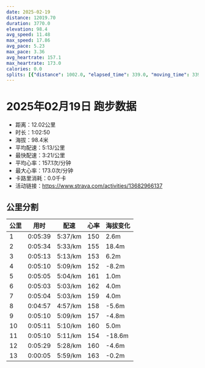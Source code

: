 ```yaml
---
date: 2025-02-19
distance: 12019.70
duration: 3770.0
elevation: 98.4
avg_speed: 11.48
max_speed: 17.86
avg_pace: 5.23
max_pace: 3.36
avg_heartrate: 157.1
max_heartrate: 173.0
calories: 0.0
splits: [{"distance": 1002.0, "elapsed_time": 339.0, "moving_time": 339.0, "average_speed": 2.96, "pace": 5.630641891891892, "average_heartrate": 150.0640243902439, "elevation_difference": 2.6, "split_number": 1}, {"distance": 1000.6, "elapsed_time": 334.0, "moving_time": 334.0, "average_speed": 3.0, "pace": 5.5555666666666665, "average_heartrate": 155.19161676646706, "elevation_difference": 18.4, "split_number": 2}, {"distance": 997.7, "elapsed_time": 313.0, "moving_time": 313.0, "average_speed": 3.19, "pace": 5.224670846394984, "average_heartrate": 153.40575079872204, "elevation_difference": 6.2, "split_number": 3}, {"distance": 1002.2, "elapsed_time": 310.0, "moving_time": 310.0, "average_speed": 3.23, "pace": 5.159969040247677, "average_heartrate": 152.56451612903226, "elevation_difference": -8.2, "split_number": 4}, {"distance": 1001.3, "elapsed_time": 305.0, "moving_time": 305.0, "average_speed": 3.28, "pace": 5.081310975609756, "average_heartrate": 161.42950819672132, "elevation_difference": 1.0, "split_number": 5}, {"distance": 997.9, "elapsed_time": 303.0, "moving_time": 303.0, "average_speed": 3.29, "pace": 5.065866261398176, "average_heartrate": 162.97359735973598, "elevation_difference": 4.0, "split_number": 6}, {"distance": 1000.7, "elapsed_time": 304.0, "moving_time": 304.0, "average_speed": 3.29, "pace": 5.065866261398176, "average_heartrate": 159.02631578947367, "elevation_difference": 4.0, "split_number": 7}, {"distance": 998.1, "elapsed_time": 297.0, "moving_time": 297.0, "average_speed": 3.36, "pace": 4.960327380952381, "average_heartrate": 158.3872053872054, "elevation_difference": -5.6, "split_number": 8}, {"distance": 1001.0, "elapsed_time": 310.0, "moving_time": 310.0, "average_speed": 3.23, "pace": 5.159969040247677, "average_heartrate": 157.53721682847896, "elevation_difference": -4.8, "split_number": 9}, {"distance": 1002.5, "elapsed_time": 311.0, "moving_time": 311.0, "average_speed": 3.22, "pace": 5.175993788819875, "average_heartrate": 160.10932475884243, "elevation_difference": 5.0, "split_number": 10}, {"distance": 996.6, "elapsed_time": 310.0, "moving_time": 310.0, "average_speed": 3.21, "pace": 5.192118380062305, "average_heartrate": 154.3, "elevation_difference": -18.6, "split_number": 11}, {"distance": 1001.6, "elapsed_time": 335.0, "moving_time": 329.0, "average_speed": 3.04, "pace": 5.482467105263157, "average_heartrate": 160.3627760252366, "elevation_difference": -4.6, "split_number": 12}, {"distance": 13.9, "elapsed_time": 10.0, "moving_time": 5.0, "average_speed": 2.78, "pace": 5.9952158273381295, "average_heartrate": 163.8, "elevation_difference": -0.2, "split_number": 13}]
---
```


# 2025年02月19日 跑步数据

- 距离：12.02公里
- 时长：1:02:50
- 海拔：98.4米
- 平均配速：5:13/公里
- 最快配速：3:21/公里
- 平均心率：157.1次/分钟
- 最大心率：173.0次/分钟
- 卡路里消耗：0.0千卡
- 活动链接：https://www.strava.com/activities/13682966137

## 公里分割

| 公里 | 用时 | 配速 | 心率 | 海拔变化 |
|------|------|------|------|------|
| 1 | 0:05:39 | 5:37/km | 150 | 2.6m |
| 2 | 0:05:34 | 5:33/km | 155 | 18.4m |
| 3 | 0:05:13 | 5:13/km | 153 | 6.2m |
| 4 | 0:05:10 | 5:09/km | 152 | -8.2m |
| 5 | 0:05:05 | 5:04/km | 161 | 1.0m |
| 6 | 0:05:03 | 5:03/km | 162 | 4.0m |
| 7 | 0:05:04 | 5:03/km | 159 | 4.0m |
| 8 | 0:04:57 | 4:57/km | 158 | -5.6m |
| 9 | 0:05:10 | 5:09/km | 157 | -4.8m |
| 10 | 0:05:11 | 5:10/km | 160 | 5.0m |
| 11 | 0:05:10 | 5:11/km | 154 | -18.6m |
| 12 | 0:05:29 | 5:28/km | 160 | -4.6m |
| 13 | 0:00:05 | 5:59/km | 163 | -0.2m |

